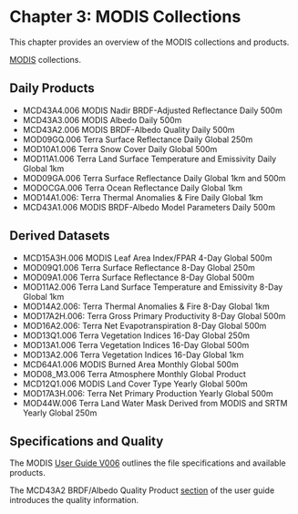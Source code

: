 # Chapter 3: MODIS Collections

This chapter provides an overview of the MODIS collections and products.

[MODIS](https://developers.google.com/earth-engine/datasets/catalog/modis) collections.

## Daily Products

* MCD43A4.006 MODIS Nadir BRDF-Adjusted Reflectance Daily 500m
* MCD43A3.006 MODIS Albedo Daily 500m
* MCD43A2.006 MODIS BRDF-Albedo Quality Daily 500m
* MOD09GQ.006 Terra Surface Reflectance Daily Global 250m
* MOD10A1.006 Terra Snow Cover Daily Global 500m
* MOD11A1.006 Terra Land Surface Temperature and Emissivity Daily Global 1km
* MOD09GA.006 Terra Surface Reflectance Daily Global 1km and 500m
* MODOCGA.006 Terra Ocean Reflectance Daily Global 1km
* MOD14A1.006: Terra Thermal Anomalies & Fire Daily Global 1km
* MCD43A1.006 MODIS BRDF-Albedo Model Parameters Daily 500m

## Derived Datasets

* MCD15A3H.006 MODIS Leaf Area Index/FPAR 4-Day Global 500m
* MOD09Q1.006 Terra Surface Reflectance 8-Day Global 250m
* MOD09A1.006 Terra Surface Reflectance 8-Day Global 500m
* MOD11A2.006 Terra Land Surface Temperature and Emissivity 8-Day Global 1km
* MOD14A2.006: Terra Thermal Anomalies & Fire 8-Day Global 1km
* MOD17A2H.006: Terra Gross Primary Productivity 8-Day Global 500m
* MOD16A2.006: Terra Net Evapotranspiration 8-Day Global 500m
* MOD13Q1.006 Terra Vegetation Indices 16-Day Global 250m
* MOD13A1.006 Terra Vegetation Indices 16-Day Global 500m
* MOD13A2.006 Terra Vegetation Indices 16-Day Global 1km
* MCD64A1.006 MODIS Burned Area Monthly Global 500m
* MOD08_M3.006 Terra Atmosphere Monthly Global Product
* MCD12Q1.006 MODIS Land Cover Type Yearly Global 500m
* MOD17A3H.006: Terra Net Primary Production Yearly Global 500m
* MOD44W.006 Terra Land Water Mask Derived from MODIS and SRTM Yearly Global 250m

## Specifications and Quality

The MODIS [User Guide V006](https://www.umb.edu/spectralmass/terra_aqua_modis/v006) outlines the file specifications and available products.

The MCD43A2 BRDF/Albedo Quality Product [section](https://www.umb.edu/spectralmass/terra_aqua_modis/v006/mcd43a2_albedo_product) of the user guide introduces the quality information.

